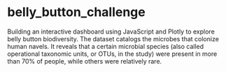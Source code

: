 # belly_button_challenge
Building an interactive dashboard using JavaScript and Plotly to explore belly button biodiversity. The dataset catalogs the microbes that colonize human navels.  It reveals that a certain microbial species (also called operational taxonomic units, or OTUs, in the study) were present in more than 70% of people, while others were relatively rare.
